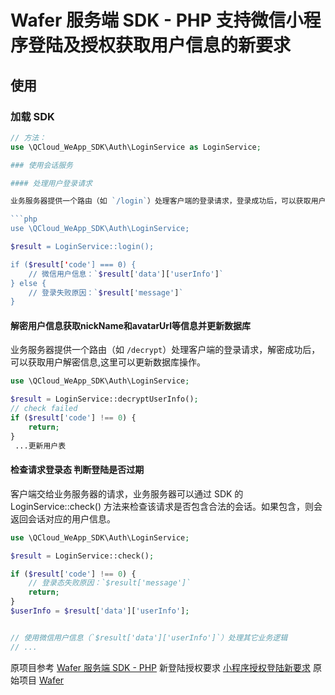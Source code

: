 # Wafer 服务端 SDK - PHP  支持微信小程序登陆及授权获取用户信息的新要求



## 使用

### 加载 SDK

```php
// 方法：
use \QCloud_WeApp_SDK\Auth\LoginService as LoginService;

### 使用会话服务

#### 处理用户登录请求

业务服务器提供一个路由（如 `/login`）处理客户端的登录请求，登录成功后，可以获取用户信息。

```php
use \QCloud_WeApp_SDK\Auth\LoginService;

$result = LoginService::login();

if ($result['code'] === 0) {
    // 微信用户信息：`$result['data']['userInfo']`
} else {
    // 登录失败原因：`$result['message']`
}
```

#### 解密用户信息获取nickName和avatarUrl等信息并更新数据库

业务服务器提供一个路由（如 `/decrypt`）处理客户端的登录请求，解密成功后，可以获取用户解密信息,这里可以更新数据库操作。

```php
use \QCloud_WeApp_SDK\Auth\LoginService;

$result = LoginService::decryptUserInfo();
// check failed
if ($result['code'] !== 0) {
    return;
}
 ...更新用户表


```


#### 检查请求登录态 判断登陆是否过期

客户端交给业务服务器的请求，业务服务器可以通过 SDK 的LoginService::check() 方法来检查该请求是否包含合法的会话。如果包含，则会返回会话对应的用户信息。

```php
use \QCloud_WeApp_SDK\Auth\LoginService;

$result = LoginService::check();

if ($result['code'] !== 0) {
    // 登录态失败原因：`$result['message']`
    return;
}
$userInfo = $result['data']['userInfo'];


// 使用微信用户信息（`$result['data']['userInfo']`）处理其它业务逻辑
// ...
```

原项目参考 [Wafer 服务端 SDK - PHP](https://github.com/tencentyun/wafer-php-server-sdk)
新登陆授权要求 [小程序授权登陆新要求](https://developers.weixin.qq.com/blogdetail?action=get_post_info&lang=zh_CN&token=&docid=c45683ebfa39ce8fe71def0631fad26b)
原始项目 [Wafer](https://github.com/tencentyun/wafer)